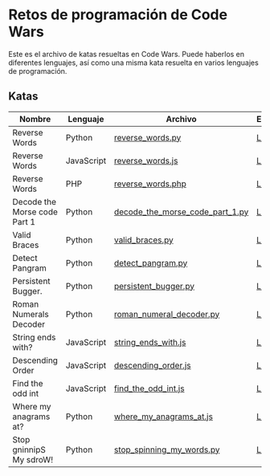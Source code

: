 # Retos de programación de Code Wars

Este es el archivo de katas resueltas en Code Wars. Puede haberlos en diferentes lenguajes, así como una misma kata resuelta en varios lenguajes de programación.

## Katas

| Nombre | Lenguaje | Archivo | Enlace |
|--------|----------|---------|--------|
| Reverse Words | Python | [reverse_words.py](reverse_words.py) | [Link](https://www.codewars.com/kata/5259b20d6021e9e14c0010d4/train/python) |
| Reverse Words | JavaScript | [reverse_words.js](reverse_words.js) | [Link](https://www.codewars.com/kata/5259b20d6021e9e14c0010d4/train/javascript) |
| Reverse Words | PHP | [reverse_words.php](reverse_words.php) | [Link](https://www.codewars.com/kata/5259b20d6021e9e14c0010d4/train/php) |
| Decode the Morse code Part 1 | Python | [decode_the_morse_code_part_1.py](decode_the_morse_code_part_1.py) | [Link](https://www.codewars.com/kata/54b724efac3d5402db00065e/train/python) |
| Valid Braces | Python | [valid_braces.py](valid_braces.py) | [Link](https://www.codewars.com/kata/5277c8a221e209d3f6000b56/train/python) |
| Detect Pangram | Python | [detect_pangram.py](detect_pangram.py) | [Link](https://www.codewars.com/kata/545cedaa9943f7fe7b000048/train/python) |
| Persistent Bugger. | Python | [persistent_bugger.py](persistent_bugger.py) | [Link](https://www.codewars.com/kata/55bf01e5a717a0d57e0000ec/train/python) |
| Roman Numerals Decoder | Python | [roman_numeral_decoder.py](roman_numeral_decoder.py) | [Link](https://www.codewars.com/kata/51b6249c4612257ac0000005/train/python) |
| String ends with? | JavaScript | [string_ends_with.js](string_ends_with.js) | [Link](https://www.codewars.com/kata/51f2d1cafc9c0f745c00037d/train/javascript) |
| Descending Order | JavaScript | [descending_order.js](descending_order.js) | [Link](https://www.codewars.com/kata/5467e4d82edf8bbf40000155/train/javascript) |
| Find the odd int | JavaScript | [find_the_odd_int.js](find_the_odd_int.js) | [Link](https://www.codewars.com/kata/54da5a58ea159efa38000836/train/javascript) |
| Where my anagrams at? | Python | [where_my_anagrams_at.js](where_my_anagrams_at.py) | [Link](https://www.codewars.com/kata/523a86aa4230ebb5420001e1/train/python) |
| Stop gninnipS My sdroW! | Python | [stop_spinning_my_words.py](stop_spinning_my_words.py) | [Link](https://www.codewars.com/kata/5264d2b162488dc400000001/train/python) |
